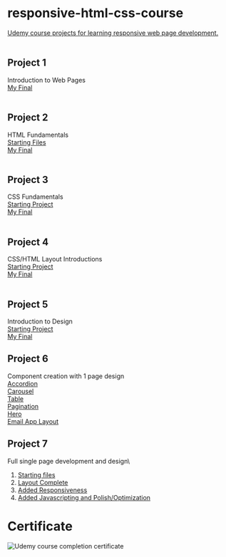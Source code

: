 # responsive-html-css-course

[Udemy course projects for learning responsive web page development.](https://www.udemy.com/course/design-and-develop-a-killer-website-with-html5-and-css3)
<br />
<br />

## Project 1

Introduction to Web Pages\
[My Final](https://joshuaoloduca.github.io/responsive-html-css-course/01-Introduction/)
<br />
<br />

## Project 2

HTML Fundamentals\
[Starting Files](https://github.com/JoshuaOLoduca/responsive-html-css-course/tree/main/Project%20Materials/html-css-course-master/starter/02-HTML-Fundamentals)\
[My Final](https://joshuaoloduca.github.io/responsive-html-css-course/02-HTML-Fundamentals)
<br />
<br />

## Project 3

CSS Fundamentals\
[Starting Project](https://joshuaoloduca.github.io/responsive-html-css-course/02-HTML-Fundamentals)\
[My Final](https://joshuaoloduca.github.io/responsive-html-css-course/03-CSS-Fundamentals)
<br />
<br />

## Project 4

CSS/HTML Layout Introductions\
[Starting Project](https://joshuaoloduca.github.io/responsive-html-css-course/03-CSS-Fundamentals)\
[My Final](https://joshuaoloduca.github.io/responsive-html-css-course/04-CSS-Layouts)
<br />
<br />

## Project 5

Introduction to Design\
[Starting Project](https://joshuaoloduca.github.io/responsive-html-css-course/Project%20Materials/html-css-course-master/starter/05-Design/)\
[My Final](https://joshuaoloduca.github.io/responsive-html-css-course/05-Design)

## Project 6

Component creation with 1 page design\
[Accordion](https://joshuaoloduca.github.io/responsive-html-css-course/06-Components/01-accordion.html)\
[Carousel](https://joshuaoloduca.github.io/responsive-html-css-course/06-Components/02-carousel.html)\
[Table](https://joshuaoloduca.github.io/responsive-html-css-course/06-Components/03-table.html)\
[Pagination](https://joshuaoloduca.github.io/responsive-html-css-course/06-Components/04-pagination.html)\
[Hero](https://joshuaoloduca.github.io/responsive-html-css-course/06-Components/05-hero.html)\
[Email App Layout](https://joshuaoloduca.github.io/responsive-html-css-course/06-Components/06-app-layout.html)


## Project 7

Full single page development and design\
1. [Starting files](https://github.com/JoshuaOLoduca/responsive-html-css-course/tree/main/Project%20Materials/html-css-course-master/starter/07-Omnifood-Desktop/content)
1. [Layout Complete](https://joshuaoloduca.github.io/responsive-html-css-course/07-Omnifood/)
1. [Added Responsiveness](https://joshuaoloduca.github.io/responsive-html-css-course/07.1-Omnifood-Responsive/)
1. [Added Javascripting and Polish/Optimization](https://joshuaoloduca.github.io/responsive-html-css-course/07.2-Omnifood-Responsive-and-Polished/)


# Certificate
![Udemy course completion certificate](https://udemy-certificate.s3.amazonaws.com/image/UC-5b2210c1-2c6c-4d42-9857-79fd01adb006.jpg?v=1642127074000)